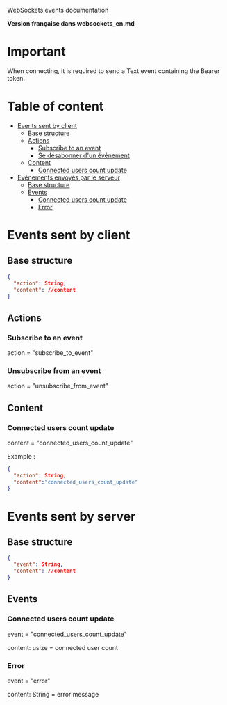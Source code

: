 WebSockets events documentation

**Version française dans websockets_en.md**

# Important
When connecting, it is required to send a Text event containing the Bearer token.

# Table of content
- [Events sent by client](#events-sent-by-client)
  - [Base structure](#base-structure)
  - [Actions](#actions)
    - [Subscribe to an event](#subscribe-to-an-event)
    - [Se désabonner d'un événement](#unsubscribe-from-an-event)
  - [Content](#content)
    - [Connected users count update](#connected-users-count-update)
- [Evénements envoyés par le serveur](#events-sent-by-server)
  - [Base structure](#base-structure-1)
  - [Events](#events)
    - [Connected users count update](#connected-users-count-update-1)
    - [Error](#error)

# Events sent by client
## Base structure
```json
{
  "action": String,
  "content": //content
}
```

## Actions
### Subscribe to an event
action = "subscribe_to_event"

### Unsubscribe from an event
action = "unsubscribe_from_event"

## Content
### Connected users count update
content = "connected_users_count_update"

Example :
```json
{
  "action": String,
  "content":"connected_users_count_update"
}
```

# Events sent by server
## Base structure
```json
{
  "event": String,
  "content": //content
}
```

## Events
### Connected users count update
event = "connected_users_count_update"

content: usize = connected user count

### Error
event = "error"

content: String = error message
